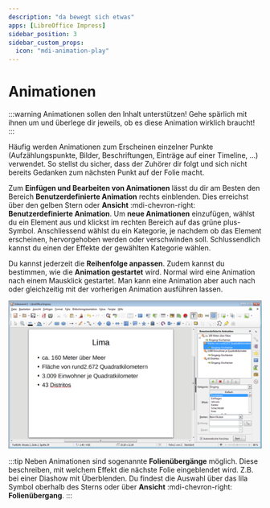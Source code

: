 ```yaml
---
description: "da bewegt sich etwas"
apps: [LibreOffice Impress]
sidebar_position: 3
sidebar_custom_props:
  icon: "mdi-animation-play"
---
```


# Animationen



:::warning Animationen sollen den Inhalt unterstützen!
Gehe spärlich mit ihnen um und überlege dir jeweils, ob es diese Animation wirklich braucht!
:::


Häufig werden Animationen zum Erscheinen einzelner Punkte (Aufzählungspunkte, Bilder, Beschriftungen, Einträge auf einer Timeline, ...) verwendet. So stellst du sicher, dass der Zuhörer dir folgt und sich nicht bereits Gedanken zum nächsten Punkt auf der Folie macht.

Zum **Einfügen und Bearbeiten von Animationen** lässt du dir am Besten den Bereich __Benutzerdefinierte Animation__ rechts einblenden. Dies erreichst über den gelben Stern oder __Ansicht__ :mdi-chevron-right: __Benutzerdefinierte Animation__. Um **neue Animationen** einzufügen, wählst du ein Element aus und klickst im rechten Bereich auf das grüne plus-Symbol. Anschliessend wählst du ein Kategorie, je nachdem ob das Element erscheinen, hervorgehoben werden oder verschwinden soll. Schlussendlich kannst du einen der Effekte der gewählten Kategorie wählen.

Du kannst jederzeit die **Reihenfolge anpassen**. Zudem kannst du bestimmen, wie die **Animation gestartet** wird. Normal wird eine Animation nach einem Mausklick gestartet. Man kann eine Animation aber auch nach oder gleichzeitig mit der vorherigen Animation ausführen lassen.

![](./images/animation.lo.png)

:::tip
Neben Animationen sind sogenannte **Folienübergänge** möglich. Diese beschreiben, mit welchem Effekt die nächste Folie eingeblendet wird. Z.B. bei einer Diashow mit Überblenden. Du findest die Auswahl über das lila Symbol oberhalb des Sterns oder über __Ansicht__ :mdi-chevron-right: __Folienübergang__.
:::

